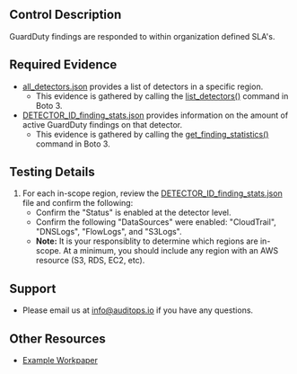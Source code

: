 ## Control Description
GuardDuty findings are responded to within organization defined SLA's.

## Required Evidence
* [all_detectors.json](./regions/us-east-1/all_detectors.json) provides a list of detectors in a specific region.
  * This evidence is gathered by calling the [list_detectors()](https://boto3.amazonaws.com/v1/documentation/api/1.26.89/reference/services/guardduty/client/list_detectors.html) command in Boto 3.
* [DETECTOR_ID_finding_stats.json](./regions/us-east-1/DETECTOR_ID_findings_stats.json) provides information on the amount of active GuardDuty findings on that detector.
  * This evidence is gathered by calling the [get_finding_statistics()](https://boto3.amazonaws.com/v1/documentation/api/1.26.89/reference/services/guardduty/client/get_findings_statistics.html) command in Boto 3.

## Testing Details
1. For each in-scope region, review the [DETECTOR_ID_finding_stats.json](./regions/us-east-1/DETECTOR_ID_finding_stats.json) file and confirm the following:
    * Confirm the "Status" is enabled at the detector level.
    * Confirm the following "DataSources" were enabled: "CloudTrail", "DNSLogs", "FlowLogs", and "S3Logs".
    * **Note:** It is your responsiblity to determine which regions are in-scope. At a minimum, you should include any region with an AWS resource (S3, RDS, EC2, etc).

## Support
- Please email us at info@auditops.io if you have any questions.

## Other Resources
- [Example Workpaper](https://docs.google.com/spreadsheets/d/1bGfbXUTSzVCSGCWn7UtG6QN4wWeEKdrubygcCuDDjbI/edit?gid=1836199300)

